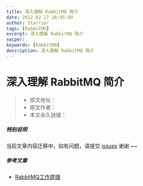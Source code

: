 ```yaml
---
title: 深入理解 RabbitMQ 简介
date: 2022-02-17 16:45:09
author: Starrier
tags: [RabbitMQ]
excerpt: 深入理解 RabbitMQ 简介
swiper:
keywords: [RabbitMQ]
description: 深入理解 RabbitMQ 简介
---
```


# 深入理解 RabbitMQ 简介

> * 原文地址：[]()
> * 原文作者：[]()
> * 本文永久链接：[]()

##### **特别说明**

当前文章内容迁移中，如有问题，请提交 [issues](https://github.com/Starrier/starrier.github.io/issues) 谢谢 ~~

##### 参考文章

- [RabbitMQ工作原理](https://blog.csdn.net/cd_yourheart/article/details/108230264#:~:text=RabbitMQ%E6%98%AF%E4%B8%80%E4%B8%AA%E5%BC%80%E6%BA%90%E7%9A%84,%E7%9A%84%E8%B4%9F%E8%BD%BD%E4%BB%A5%E5%8F%8A%E5%BB%B6%E6%97%B6%E3%80%82)
